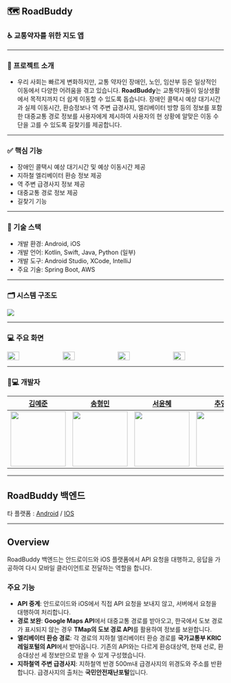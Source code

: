 ## 🗺️ RoadBuddy

### ♿ 교통약자를 위한 지도 앱

---

### 📢 프로젝트 소개
- 우리 사회는 빠르게 변화하지만, 교통 약자인 장애인, 노인, 임산부 등은 일상적인 이동에서 다양한 어려움을 겪고 있습니다. **RoadBuddy**는 교통약자들이 일상생활에서 목적지까지 더 쉽게 이동할 수 있도록 돕습니다. 장애인 콜택시 예상 대기시간과 실제 이동시간, 환승정보나 역 주변 급경사지, 엘리베이터 방향 등의 정보를 포함한 대중교통 경로 정보를 사용자에게 제시하여 사용자의 현 상황에 알맞은 이동 수단을 고를 수 있도록 길찾기를 제공합니다.

---
### ✅ 핵심 기능
- 장애인 콜택시 예상 대기시간 및 예상 이동시간 제공
- 지하철 엘리베이터 환승 정보 제공
- 역 주변 급경사지 정보 제공
- 대중교통 경로 정보 제공
- 길찾기 기능
---

### 🔧 기술 스택
- 개발 환경: Android, iOS
- 개발 언어: Kotlin, Swift, Java, Python (일부)
- 개발 도구: Android Studio, XCode, IntelliJ
- 주요 기술: Spring Boot, AWS
---
### 🗂️ 시스템 구조도
![](https://i.postimg.cc/hPvJQVB8/image.png)

---
### 💻 주요 화면

<div style="display: flex; gap: 10px;">
    <img src="https://i.postimg.cc/Y989hCDy/image.png" style="width: 24%;">
    <img src="https://i.postimg.cc/Y0sCzyH6/image.png" style="width: 24%;">
    <img src="https://i.postimg.cc/xTXC1Yvt/image.png" style="width: 24%;">
    <img src="https://i.postimg.cc/fT1b3F5Z/image.png" style="width: 24%;">
</div>

---
### 👩💻 개발자

<style>
  .profile {
    width: 128px;
    height: 128px;
  }
</style>

|[김예준](https://github.com/dpwns1234)|[송형민](https://github.com/songhm7)|[서윤혜](https://github.com/YoonhyeSuh)|[추영광](https://github.com/S-DPR)|
|---|---|---|---|
|<img src="https://avatars.githubusercontent.com/u/52391722?v=4" class="profile">|<img src="https://avatars.githubusercontent.com/u/47211293?s=48&v=4" class="profile">|<img src="https://avatars.githubusercontent.com/u/106311524?s=64&v=4" class="profile">|<img src="https://avatars.githubusercontent.com/u/108619579?v=4" class="profile">|

---

## RoadBuddy 백엔드

타 플랫폼 : [Android](https://github.com/songhm7/RoadBuddyAndroid) / [IOS](https://github.com/dpwns1234)

---

## Overview

RoadBuddy 백엔드는 안드로이드와 iOS 플랫폼에서 API 요청을 대행하고, 응답을 가공하여 다시 모바일 클라이언트로 전달하는 역할을 합니다.

### 주요 기능
- **API 중계**: 안드로이드와 iOS에서 직접 API 요청을 보내지 않고, 서버에서 요청을 대행하여 처리합니다.
- **경로 보완**: **Google Maps API**에서 대중교통 경로를 받아오고, 한국에서 도보 경로가 표시되지 않는 경우 **TMap의 도보 경로 API**를 활용하여 정보를 보완합니다.
- **엘리베이터 환승 경로**: 각 경로의 지하철 엘리베이터 환승 경로를 **국가교통부 KRIC 레일포털의 API**에서 받아옵니다. 기존의 API와는 다르게 환승대상역, 현재 선로, 환승대상선 세 정보만으로 받을 수 있게 구성했습니다.
- **지하철역 주변 급경사지**: 지하철역 반경 500m내 급경사지의 위경도와 주소를 반환합니다. 급경사지의 출처는 **국민안전재난포털**입니다.
